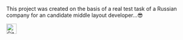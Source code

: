 This project was created on the basis of a real test task of a Russian company for an candidate middle layout developer...😎

<img alt="GitHub commit activity" src="https://img.shields.io/github/commit-activity/y/tamga05/Test_task?style=flat-square" height="27">
